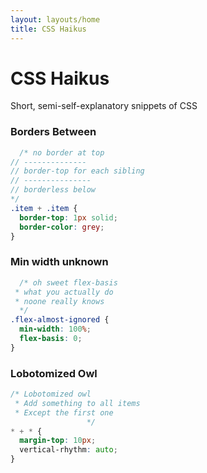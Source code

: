 ```yaml
---
layout: layouts/home 
title: CSS Haikus
---
```

# CSS Haikus

Short, semi-self-explanatory snippets of CSS

### Borders Between
```css
  /* no border at top
// --------------
// border-top for each sibling
// ---------------
// borderless below
*/
.item + .item {
  border-top: 1px solid;
  border-color: grey;
}
```

### Min width unknown
```css
  /* oh sweet flex-basis
 * what you actually do
 * noone really knows
  */
.flex-almost-ignored {
  min-width: 100%;
  flex-basis: 0;
}
```

### Lobotomized Owl
```css
/* Lobotomized owl
 * Add something to all items
 * Except the first one
                 */
* + * {
  margin-top: 10px;
  vertical-rhythm: auto;
}
```
